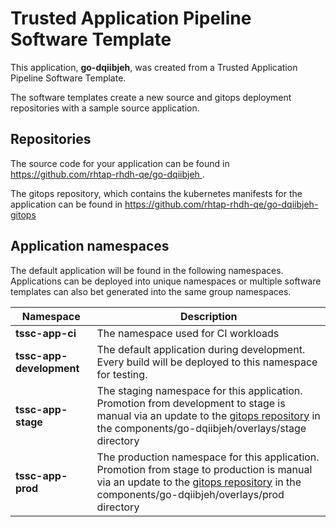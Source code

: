 # Trusted Application Pipeline Software Template

This application, **go-dqiibjeh**, was created from a Trusted Application Pipeline Software Template.

The software templates create a new source and gitops deployment repositories with a sample source application. 

## Repositories

The source code for your application can be found in [https://github.com/rhtap-rhdh-qe/go-dqiibjeh ](https://github.com/rhtap-rhdh-qe/go-dqiibjeh ).
 
The gitops repository, which contains the kubernetes manifests for the application can be found in 
[https://github.com/rhtap-rhdh-qe/go-dqiibjeh-gitops ](https://github.com/rhtap-rhdh-qe/go-dqiibjeh-gitops ) 

## Application namespaces 

The default application will be found in the following namespaces. Applications can be deployed into unique namespaces or multiple software templates can also bet generated into the same group namespaces.  

|  Namespace   |  Description   |  
| -------- | -------- |
| **tssc-app-ci** | The namespace used for CI workloads |
| **tssc-app-development** | The default application during development. Every build will be deployed to this namespace for testing. |
| **tssc-app-stage** | The staging namespace for this application. Promotion from development to stage is manual via an update to the [gitops repository](https://github.com/rhtap-rhdh-qe/go-dqiibjeh-gitops ) in the components/go-dqiibjeh/overlays/stage directory |
| **tssc-app-prod** | The production namespace for this application. Promotion from stage to production is manual via an update to the [gitops repository](https://github.com/rhtap-rhdh-qe/go-dqiibjeh-gitops ) in the components/go-dqiibjeh/overlays/prod directory |